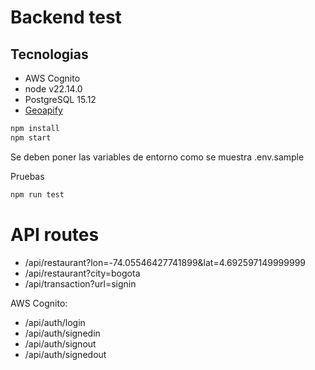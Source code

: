 # Backend test

## Tecnologias

* AWS Cognito
* node v22.14.0
* PostgreSQL 15.12
* [Geoapify](<https://apidocs.geoapify.com/docs/geocoding/forward-geocoding/>)

```bash
npm install
npm start
```

Se deben poner las variables de entorno como se muestra .env.sample

Pruebas

```bash
npm run test
```

# API routes

* /api/restaurant?lon=-74.05546427741899&lat=4.692597149999999
* /api/restaurant?city=bogota
* /api/transaction?url=signin

AWS Cognito:

* /api/auth/login
* /api/auth/signedin
* /api/auth/signout
* /api/auth/signedout
